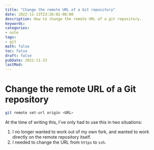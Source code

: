 ```yaml
---
title: "Change the remote URL of a Git repository"
date: 2022-11-13T23:26:02-08:00
description: How to change the remote URL of a git repository.
keywords:
categories:
- note
tags:
- git
math: false
toc: false
draft: false
pubDate: 2022-11-23
lastMod:
---
```


# Change the remote URL of a Git repository

```bash
git remote set-url origin <URL>
```
At the time of writing this, I've only had to use this in two situations:

1. I no longer wanted to work out of my own fork, and wanted to work directly on the remote repository itself. 
2. I needed to change the URL from `https` to `ssh`.

